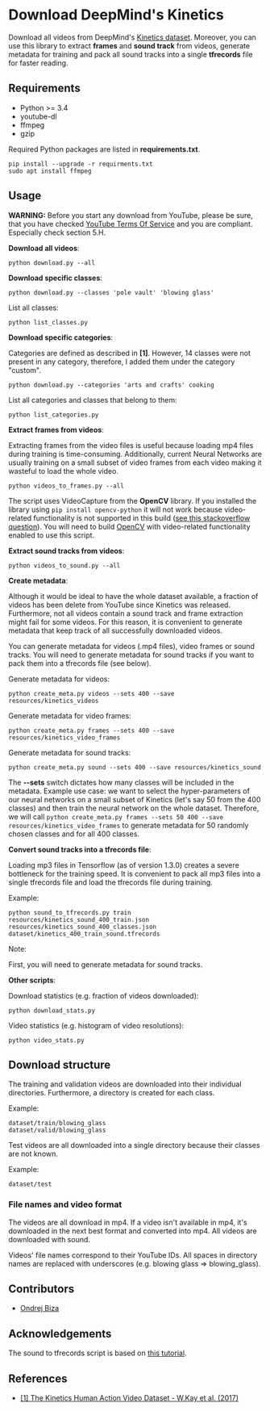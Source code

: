 # Download DeepMind's Kinetics

Download all videos from DeepMind's [Kinetics dataset](https://deepmind.com/research/open-source/open-source-datasets/kinetics/).
Moreover, you can use this library to extract **frames** and **sound track** from videos, generate metadata for training
and pack all sound tracks into a single **tfrecords** file for faster reading.

## Requirements

* Python >= 3.4
* youtube-dl
* ffmpeg
* gzip

Required Python packages are listed in **requirements.txt**.
```
pip install --upgrade -r requirments.txt
sudo apt install ffmpeg
```

## Usage

**WARNING:** Before you start any download from YouTube, please be sure, that you have checked [YouTube Terms Of Service](https://www.youtube.com/static?template=terms) and you are compliant. Especially check section 5.H.

**Download all videos**:
```
python download.py --all
```

**Download specific classes**:
```
python download.py --classes 'pole vault' 'blowing glass'
```

List all classes:
```
python list_classes.py
```

**Download specific categories**:

Categories are defined as described in **[1]**. However, 14 classes were not present
in any category, therefore, I added them under the category "custom".

```
python download.py --categories 'arts and crafts' cooking
```

List all categories and classes that belong to them:
```
python list_categories.py
```

**Extract frames from videos**:

Extracting frames from the video files is useful because loading mp4 files
during training is time-consuming. Additionally, current Neural Networks are
usually training on a small subset of video frames from each video making it wasteful to
load the whole video.

```
python videos_to_frames.py --all
```

The script uses VideoCapture from the **OpenCV** library. If you installed the library
using `pip install opencv-python` it will not work because video-related functionality
is not supported in this build ([see this stackoverflow question](https://stackoverflow.com/questions/21792909/cv2-videocapture-open-always-returns-false)).
You will need to build [OpenCV](https://github.com/opencv/opencv) with video-related functionality enabled to use this script.

**Extract sound tracks from videos**:

```
python videos_to_sound.py --all
```

**Create metadata**:

Although it would be ideal to have the whole dataset available, a fraction of videos has been delete from
YouTube since Kinetics was released. Furthermore, not all videos contain a sound track and frame extraction might fail for some videos.
For this reason, it is convenient to generate metadata that keep track of all successfully downloaded videos.

You can generate metadata for videos (.mp4 files), video frames or sound tracks. You will need to generate
metadata for sound tracks if you want to pack them into a tfrecords file (see below).

Generate metadata for videos:

```
python create_meta.py videos --sets 400 --save resources/kinetics_videos
```

Generate metadata for video frames:

```
python create_meta.py frames --sets 400 --save resources/kinetics_video_frames
```

Generate metadata for sound tracks:

```
python create_meta.py sound --sets 400 --save resources/kinetics_sound
```

The **--sets** switch dictates how many classes will be included in the metadata.
Example use case: we want to select the hyper-parameters of our neural networks on a small subset
of Kinetics (let's say 50 from the 400 classes) and then train the neural network on the whole
dataset. Therefore, we will call `python create_meta.py frames --sets 50 400 --save resources/kinetics_video_frames`
to generate metadata for 50 randomly chosen classes and for all 400 classes.

**Convert sound tracks into a tfrecords file**:

Loading mp3 files in Tensorflow (as of version 1.3.0) creates a severe bottleneck for the training speed.
It is convenient to pack all mp3 files into a single tfrecords file and load the tfrecords file during training.

Example:

```
python sound_to_tfrecords.py train resources/kinetics_sound_400_train.json resources/kinetics_sound_400_classes.json dataset/kinetics_400_train_sound.tfrecords
```

Note:

First, you will need to generate metadata for sound tracks.

**Other scripts**:

Download statistics (e.g. fraction of videos downloaded):

```
python download_stats.py
```

Video statistics (e.g. histogram of video resolutions):

```
python video_stats.py
```

## Download structure

The training and validation videos are downloaded into their individual directories.
Furthermore, a directory is created for each class.

Example:

```
dataset/train/blowing_glass
dataset/valid/blowing_glass
```

Test videos are all downloaded into a single directory because their classes are not known.

Example:

```
dataset/test
```

### File names and video format

The videos are all download in mp4. If a video isn't available in mp4, it's downloaded in
 the next best format and converted into mp4. All videos are downloaded with sound.

Videos' file names correspond to their YouTube IDs. All spaces in directory names are replaced with
underscores (e.g. blowing glass => blowing_glass).

## Contributors

* [Ondrej Biza](https://github.com/ondrejba)

## Acknowledgements

The sound to tfrecords script is based on [this tutorial](http://warmspringwinds.github.io/tensorflow/tf-slim/2016/12/21/tfrecords-guide/).

## References

* [[1] The Kinetics Human Action Video Dataset - W.Kay et al. (2017)](https://arxiv.org/abs/1705.06950)
